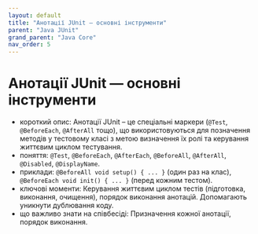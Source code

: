 ```yaml
---
layout: default
title: "Анотації JUnit — основні інструменти"
parent: "Java JUnit"
grand_parent: "Java Core"
nav_order: 5
---
```


# Анотації JUnit — основні інструменти

*   короткий опис: Анотації JUnit – це спеціальні маркери (`@Test`, `@BeforeEach`, `@AfterAll` тощо), що використовуються для позначення методів у тестовому класі з метою визначення їх ролі та керування життєвим циклом тестування.
*   поняття: `@Test`, `@BeforeEach`, `@AfterEach`, `@BeforeAll`, `@AfterAll`, `@Disabled`, `@DisplayName`.
*   приклади: `@BeforeAll void setup() { ... }` (один раз на клас), `@BeforeEach void init() { ... }` (перед кожним тестом).
*   ключові моменти: Керування життєвим циклом тестів (підготовка, виконання, очищення), порядок виконання анотацій. Допомагають уникнути дублювання коду.
*   що важливо знати на співбесіді: Призначення кожної анотації, порядок виконання.
